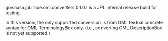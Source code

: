 gov.nasa.jpl.imce.oml.converters 0.1.0.1 is a JPL internal release build for testing.

In this version, the only supported conversion is from OML textual concrete syntax for OML TerminologyBox only.
(i.e., converting OML DescriptionBox is not yet supported.)
